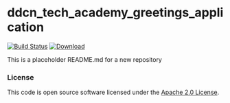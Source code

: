 
# ddcn_tech_academy_greetings_application

[![Build Status](https://travis-ci.org/hmrc/ddcn_tech_academy_greetings_application.svg?branch=master)](https://travis-ci.org/hmrc/ddcn_tech_academy_greetings_application) [ ![Download](https://api.bintray.com/packages/hmrc/releases/ddcn_tech_academy_greetings_application/images/download.svg) ](https://bintray.com/hmrc/releases/ddcn_tech_academy_greetings_application/_latestVersion)

This is a placeholder README.md for a new repository

### License

This code is open source software licensed under the [Apache 2.0 License]("http://www.apache.org/licenses/LICENSE-2.0.html").
    